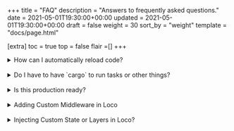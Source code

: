 +++
title = "FAQ"
description = "Answers to frequently asked questions."
date = 2021-05-01T19:30:00+00:00
updated = 2021-05-01T19:30:00+00:00
draft = false
weight = 30
sort_by = "weight"
template = "docs/page.html"

[extra]
toc = true
top = false
flair =[]
+++

<details>
<summary>How can I automatically reload code?</summary>

Try [cargo watch](https://crates.io/crates/cargo-watch):

```
$ cargo-watch -x check  -s 'cargo loco start'
```

</details>
<br/>
<details>
<summary>Do I have to have `cargo` to run tasks or other things?</summary>
You don't have to run things through `cargo` but in development it's highly recommended. If you build `--release`, your binary contains everything including your code and `cargo` or Rust is not needed.
</details>

<br/>

<details>
<summary>Is this production ready?</summary>

Loco is still in its beginning, but its roots are not. It's almost a rewrite of `Hyperstackjs.io`, and Hyperstack is based on an internal Rails-like framework which is production ready.

Most of Loco is glue code around Axum, SeaORM, and other stable frameworks, so you can consider that.

At this stage, at version 0.1.x, we would recommend to _adopt and report issues_ if they arise.

</details>

<br/>
<details>
<summary>Adding Custom Middleware in Loco</summary>
Loco is compatible with Axum middlewares. Simply implement `FromRequestParts` in your custom struct and integrate it within your controller.
</details>

<br/>

<details>
<summary>Injecting Custom State or Layers in Loco?</summary>
Yes, you can achieve this by implementing `Hooks::after_routes`. This hook receive Axum routers that Loco has already built, allowing you to seamlessly add any available Axum functions that suit your needs.
</details>

<br/>
